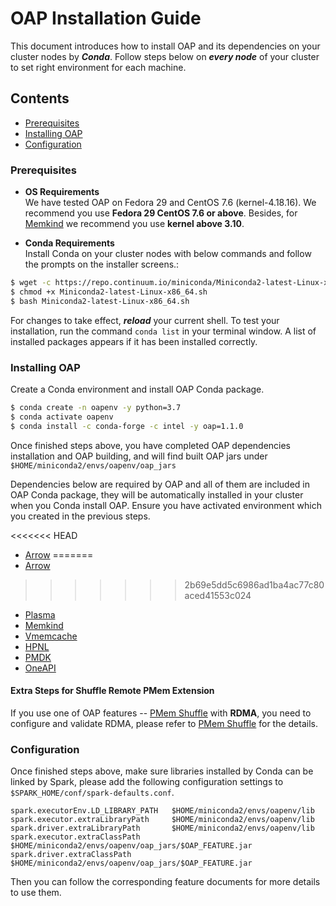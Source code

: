 # OAP Installation Guide

This document introduces how to install OAP and its dependencies on your cluster nodes by ***Conda***. 
Follow steps below on ***every node*** of your cluster to set right environment for each machine.

## Contents
  - [Prerequisites](#prerequisites)
  - [Installing OAP](#installing-oap)
  - [Configuration](#configuration)

### Prerequisites 

- **OS Requirements**  
We have tested OAP on Fedora 29 and CentOS 7.6 (kernel-4.18.16). We recommend you use **Fedora 29 CentOS 7.6 or above**. Besides, for [Memkind](https://github.com/memkind/memkind/tree/v1.10.1-rc2) we recommend you use **kernel above 3.10**.

- **Conda Requirements**   
Install Conda on your cluster nodes with below commands and follow the prompts on the installer screens.:
```bash
$ wget -c https://repo.continuum.io/miniconda/Miniconda2-latest-Linux-x86_64.sh
$ chmod +x Miniconda2-latest-Linux-x86_64.sh 
$ bash Miniconda2-latest-Linux-x86_64.sh 
```
For changes to take effect, ***reload*** your current shell. 
To test your installation,  run the command `conda list` in your terminal window. A list of installed packages appears if it has been installed correctly.

### Installing OAP

Create a Conda environment and install OAP Conda package.
```bash
$ conda create -n oapenv -y python=3.7
$ conda activate oapenv
$ conda install -c conda-forge -c intel -y oap=1.1.0
```

Once finished steps above, you have completed OAP dependencies installation and OAP building, and will find built OAP jars under `$HOME/miniconda2/envs/oapenv/oap_jars`

Dependencies below are required by OAP and all of them are included in OAP Conda package, they will be automatically installed in your cluster when you Conda install OAP. Ensure you have activated environment which you created in the previous steps.

<<<<<<< HEAD
- [Arrow](https://github.com/oap-project/arrow/tree/arrow-4.0.0-oap)
=======
- [Arrow](https://github.com/oap-project/arrow/tree/arrow-3.0.0-oap-1.1)
>>>>>>> 2b69e5dd5c6986ad1ba4ac77c80aced41553c024
- [Plasma](http://arrow.apache.org/blog/2017/08/08/plasma-in-memory-object-store/)
- [Memkind](https://anaconda.org/intel/memkind)
- [Vmemcache](https://anaconda.org/intel/vmemcache)
- [HPNL](https://anaconda.org/intel/hpnl)
- [PMDK](https://github.com/pmem/pmdk)  
- [OneAPI](https://software.intel.com/content/www/us/en/develop/tools/oneapi.html)


#### Extra Steps for Shuffle Remote PMem Extension

If you use one of OAP features -- [PMem Shuffle](https://github.com/oap-project/pmem-shuffle) with **RDMA**, you need to configure and validate RDMA, please refer to [PMem Shuffle](https://github.com/oap-project/pmem-shuffle#4-configure-and-validate-rdma) for the details.


###  Configuration

Once finished steps above, make sure libraries installed by Conda can be linked by Spark, please add the following configuration settings to `$SPARK_HOME/conf/spark-defaults.conf`.

```
spark.executorEnv.LD_LIBRARY_PATH   $HOME/miniconda2/envs/oapenv/lib
spark.executor.extraLibraryPath     $HOME/miniconda2/envs/oapenv/lib
spark.driver.extraLibraryPath       $HOME/miniconda2/envs/oapenv/lib
spark.executor.extraClassPath       $HOME/miniconda2/envs/oapenv/oap_jars/$OAP_FEATURE.jar
spark.driver.extraClassPath         $HOME/miniconda2/envs/oapenv/oap_jars/$OAP_FEATURE.jar
```

Then you can follow the corresponding feature documents for more details to use them.






